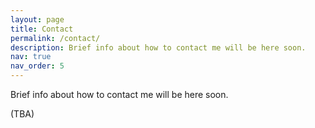 ```yaml
---
layout: page
title: Contact
permalink: /contact/
description: Brief info about how to contact me will be here soon.
nav: true
nav_order: 5
---
```


Brief info about how to contact me will be here soon.

(TBA)
